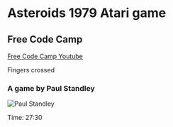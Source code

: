 # Asteroids 1979 Atari game

## Free Code Camp

[Free Code Camp Youtube](https://www.youtube.com/watch?v=H9CSWMxJx84)

Fingers crossed

### A game by Paul Standley

![Paul Standley](http://res.cloudinary.com/pieol2/image/upload/v1520181069/whiteHotName.png)

Time: 27:30